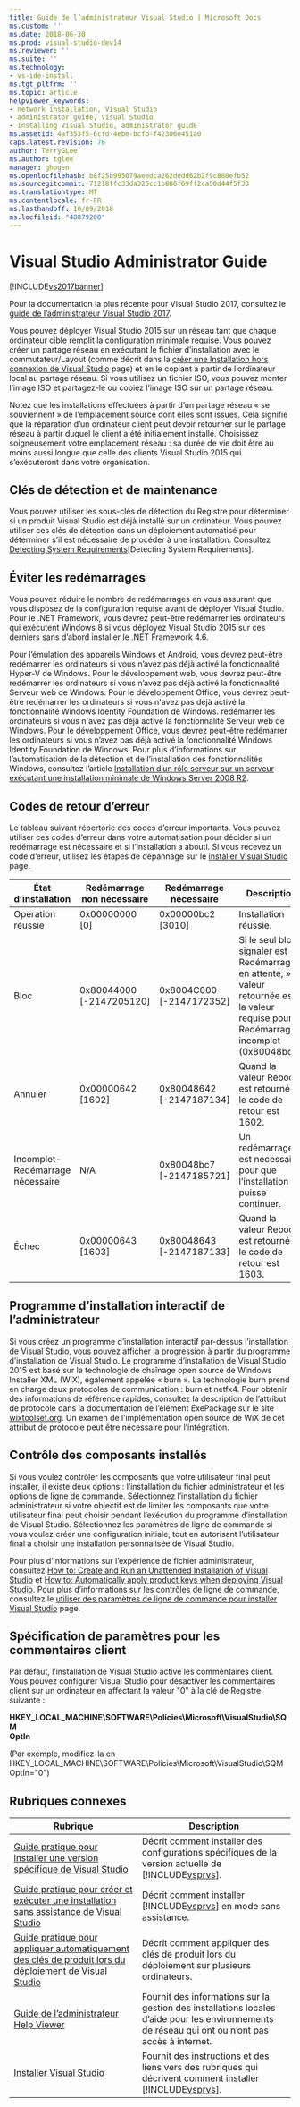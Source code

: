 ```yaml
---
title: Guide de l’administrateur Visual Studio | Microsoft Docs
ms.custom: ''
ms.date: 2018-06-30
ms.prod: visual-studio-dev14
ms.reviewer: ''
ms.suite: ''
ms.technology:
- vs-ide-install
ms.tgt_pltfrm: ''
ms.topic: article
helpviewer_keywords:
- network installation, Visual Studio
- administrator guide, Visual Studio
- installing Visual Studio, administrator guide
ms.assetid: 4af353f5-6cfd-4ebe-bcfb-f42306e451a0
caps.latest.revision: 76
author: TerryGLee
ms.author: tglee
manager: ghogen
ms.openlocfilehash: b8f25b995079aeedca262dedd62b2f9c880efb52
ms.sourcegitcommit: 71218ffc33da325cc1b886f69ff2ca50d44f5f33
ms.translationtype: MT
ms.contentlocale: fr-FR
ms.lasthandoff: 10/09/2018
ms.locfileid: "48879200"
---
```

# <a name="visual-studio-administrator-guide"></a>Visual Studio Administrator Guide
[!INCLUDE[vs2017banner](../includes/vs2017banner.md)]

Pour la documentation la plus récente pour Visual Studio 2017, consultez le [guide de l’administrateur Visual Studio 2017](/visualstudio/install/visual-studio-administrator-guide).

Vous pouvez déployer Visual Studio 2015 sur un réseau tant que chaque ordinateur cible remplit la [configuration minimale requise](http://www.microsoft.com/visualstudio/eng/products/2013-editions). Vous pouvez créer un partage réseau en exécutant le fichier d’installation avec le commutateur/Layout (comme décrit dans la [créer une Installation hors connexion de Visual Studio](../install/create-an-offline-installation-of-visual-studio.md) page) et en le copiant à partir de l’ordinateur local au partage réseau. Si vous utilisez un fichier ISO, vous pouvez monter l’image ISO et partagez-le ou copiez l’image ISO sur un partage réseau.  
  
 Notez que les installations effectuées à partir d’un partage réseau « se souviennent » de l’emplacement source dont elles sont issues. Cela signifie que la réparation d’un ordinateur client peut devoir retourner sur le partage réseau à partir duquel le client a été initialement installé. Choisissez soigneusement votre emplacement réseau : sa durée de vie doit être au moins aussi longue que celle des clients Visual Studio 2015 qui s’exécuteront dans votre organisation.  
  
## <a name="detection-and-servicing-keys"></a>Clés de détection et de maintenance  
 Vous pouvez utiliser les sous-clés de détection du Registre pour déterminer si un produit Visual Studio est déjà installé sur un ordinateur. Vous pouvez utiliser ces clés de détection dans un déploiement automatisé pour déterminer s’il est nécessaire de procéder à une installation.  Consultez [Detecting System Requirements](../extensibility/internals/detecting-system-requirements.md)[Detecting System Requirements].  
  
## <a name="avoiding-reboots"></a>Éviter les redémarrages  
 Vous pouvez réduire le nombre de redémarrages en vous assurant que vous disposez de la configuration requise avant de déployer Visual Studio. Pour le .NET Framework, vous devrez peut-être redémarrer les ordinateurs qui exécutent Windows 8 si vous déployez Visual Studio 2015 sur ces derniers sans d’abord installer le .NET Framework 4.6.  
  
 Pour l’émulation des appareils Windows et Android, vous devrez peut-être redémarrer les ordinateurs si vous n’avez pas déjà activé la fonctionnalité Hyper-V de Windows. Pour le développement web, vous devrez peut-être redémarrer les ordinateurs si vous n’avez pas déjà activé la fonctionnalité Serveur web de Windows. Pour le développement Office, vous devrez peut-être redémarrer les ordinateurs si vous n'avez pas déjà activé la fonctionnalité Windows Identity Foundation de Windows. redémarrer les ordinateurs si vous n'avez pas déjà activé la fonctionnalité Serveur web de Windows. Pour le développement Office, vous devrez peut-être redémarrer les ordinateurs si vous n’avez pas déjà activé la fonctionnalité Windows Identity Foundation de Windows. Pour plus d’informations sur l’automatisation de la détection et de l’installation des fonctionnalités Windows, consultez l’article [Installation d’un rôle serveur sur un serveur exécutant une installation minimale de Windows Server 2008 R2](https://technet.microsoft.com/library/ee441260(v=ws.10).aspx).  
  
## <a name="error-return-codes"></a>Codes de retour d’erreur  
 Le tableau suivant répertorie des codes d’erreur importants. Vous pouvez utiliser ces codes d’erreur dans votre automatisation pour décider si un redémarrage est nécessaire et si l’installation a abouti. Si vous recevez un code d’erreur, utilisez les étapes de dépannage sur le [installer Visual Studio](../install/install-visual-studio-2015.md) page.  
  
|État d’installation|Redémarrage non nécessaire|Redémarrage nécessaire|Description|  
|------------------|--------------------------|----------------------|-----------------|  
|Opération réussie|0x00000000 [0]|0x00000bc2 [3010]|Installation réussie.|  
|Bloc|0x80044000 [-2147205120]|0x8004C000 [-2147172352]|Si le seul bloc à signaler est « Redémarrage en attente, » la valeur retournée est la valeur requise pour Redémarrage incomplet (0x80048bc7).|  
|Annuler|0x00000642 [1602]|0x80048642 [-2147187134]|Quand la valeur Reboot est retournée, le code de retour est 1602.|  
|Incomplet-Redémarrage nécessaire|N/A|0x80048bc7 [-2147185721]|Un redémarrage est nécessaire pour que l’installation puisse continuer.|  
|Échec|0x00000643 [1603]|0x80048643 [-2147187133]|Quand la valeur Reboot est retournée, le code de retour est 1603.|  
  
## <a name="interactive-administrator-installer"></a>Programme d’installation interactif de l’administrateur  
 Si vous créez un programme d’installation interactif par-dessus l’installation de Visual Studio, vous pouvez afficher la progression à partir du programme d’installation de Visual Studio. Le programme d’installation de Visual Studio 2015 est basé sur la technologie de chaînage open source de Windows Installer XML (WiX), également appelée « burn ». La technologie burn prend en charge deux protocoles de communication : burn et netfx4. Pour obtenir des informations de référence rapides, consultez la description de l’attribut de protocole dans la documentation de l’élément ExePackage sur le site [wixtoolset.org](http://wixtoolset.org/). Un examen de l’implémentation open source de WiX de cet attribut de protocole peut être nécessaire pour l’intégration.  
  
## <a name="controlling-what-is-installed"></a>Contrôle des composants installés  
 Si vous voulez contrôler les composants que votre utilisateur final peut installer, il existe deux options : l’installation du fichier administrateur et les options de ligne de commande. Sélectionnez l’installation du fichier administrateur si votre objectif est de limiter les composants que votre utilisateur final peut choisir pendant l’exécution du programme d’installation de Visual Studio. Sélectionnez les paramètres de ligne de commande si vous voulez créer une configuration initiale, tout en autorisant l’utilisateur final à choisir une installation personnalisée de Visual Studio.  
  
 Pour plus d’informations sur l’expérience de fichier administrateur, consultez [How to: Create and Run an Unattended Installation of Visual Studio](../install/how-to-create-and-run-an-unattended-installation-of-visual-studio.md) et [How to: Automatically apply product keys when deploying Visual Studio](../install/how-to-automatically-apply-product-keys-when-deploying-visual-studio.md).  Pour plus d’informations sur les contrôles de ligne de commande, consultez le [utiliser des paramètres de ligne de commande pour installer Visual Studio](../install/use-command-line-parameters-to-install-visual-studio.md) page.  
  
## <a name="specifying-customer-feedback-settings"></a>Spécification de paramètres pour les commentaires client  
 Par défaut, l’installation de Visual Studio active les commentaires client. Vous pouvez configurer Visual Studio pour désactiver les commentaires client sur un ordinateur en affectant la valeur "0" à la clé de Registre suivante :  
  
 **HKEY_LOCAL_MACHINE\SOFTWARE\Policies\Microsoft\VisualStudio\SQM**  
**OptIn**  
  
 (Par exemple, modifiez-la en HKEY_LOCAL_MACHINE\SOFTWARE\Policies\Microsoft\VisualStudio\SQM OptIn="0")  
  
## <a name="related-topics"></a>Rubriques connexes  
  
|Rubrique|Description|  
|-----------|-----------------|  
|[Guide pratique pour installer une version spécifique de Visual Studio](../install/how-to-install-a-specific-release-of-visual-studio.md)|Décrit comment installer des configurations spécifiques de la version actuelle de [!INCLUDE[vsprvs](../includes/vsprvs-md.md)].|  
|[Guide pratique pour créer et exécuter une installation sans assistance de Visual Studio](../install/how-to-create-and-run-an-unattended-installation-of-visual-studio.md)|Décrit comment installer [!INCLUDE[vsprvs](../includes/vsprvs-md.md)] en mode sans assistance.|  
|[Guide pratique pour appliquer automatiquement des clés de produit lors du déploiement de Visual Studio](../install/how-to-automatically-apply-product-keys-when-deploying-visual-studio.md)|Décrit comment appliquer des clés de produit lors du déploiement sur plusieurs ordinateurs.|  
|[Guide de l’administrateur Help Viewer](../ide/help-viewer-administrator-guide.md)|Fournit des informations sur la gestion des installations locales d’aide pour les environnements de réseau qui ont ou n’ont pas accès à internet.|  
|[Installer Visual Studio](../install/install-visual-studio-2015.md)|Fournit des instructions et des liens vers des rubriques qui décrivent comment installer [!INCLUDE[vsprvs](../includes/vsprvs-md.md)].|